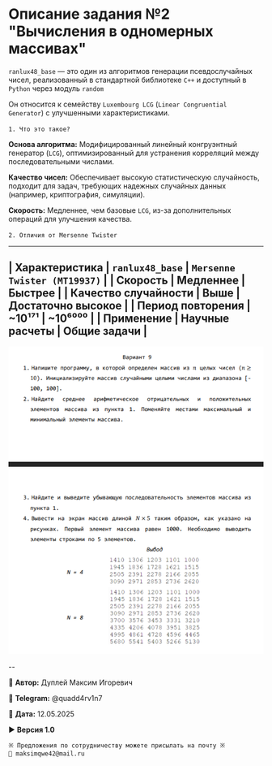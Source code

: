 # Описание задания №2 "Вычисления в одномерных массивах"

`ranlux48_base` — это один из алгоритмов генерации псевдослучайных чисел, реализованный в стандартной библиотеке `C++` и доступный в `Python` через модуль `random`

Он относится к семейству `Luxembourg LCG` (`Linear Congruential Generator`) с улучшенными характеристиками.

`1. Что это такое?`

**Основа алгоритма:** Модифицированный линейный конгруэнтный генератор (`LCG`), оптимизированный для устранения корреляций между последовательными числами.

**Качество чисел:** Обеспечивает высокую статистическую случайность, подходит для задач, требующих надежных случайных данных (например, криптография, симуляции).

**Скорость:** Медленнее, чем базовые `LCG`, из-за дополнительных операций для улучшения качества.

`2. Отличия от Mersenne Twister`

-------------------------------------------------------------------------
| **Характеристика**       | `ranlux48_base` | `Mersenne Twister (MT19937)` |
| **Скорость**             | Медленнее       | Быстрее                      |
| **Качество случайности** | Выше            | Достаточно высокое           |
| **Период повторения**    | ~10¹⁷¹          | ~10⁶⁰⁰⁰                      |
| **Применение**           | Научные расчеты | Общие задачи                 |
-------------------------------------------------------------------------

![var_9](var_9.png)

--

💼 **Автор:** Дуплей Максим Игоревич

📲 **Telegram:** @quadd4rv1n7

📅 **Дата:** 12.05.2025

▶️ **Версия 1.0**

```textline
※ Предложения по сотрудничеству можете присылать на почту ※
📧 maksimqwe42@mail.ru
```
